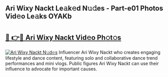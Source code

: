 ## Ari Wixy Nackt Le𝚊k𝚎d N𝚞𝚍es - Part-e01 Photos Vid𝚎o Le𝚊ks OYAKb

# <h2><a href="http://fbadaxn.evod.top/?m=Ari+Wixy+Nackt">🔗 👉🔴 Ari Wixy Nackt Vid𝚎o Ph𝚘t𝚘s</a></h2>

[![Ari Wixy Nackt N𝚞d𝚎s](https://i.imgur.com/8V9OHl7.gif)](http://fbadaxn.evod.top/?m=Ari+Wixy+Nackt)
Influencer Ari Wixy Nackt who creates engaging lifestyle and dance content, featuring solo and collaborative dance trend performances and mini vlogs. Public figures Ari Wixy Nackt can use their influence to advocate for important causes. 

